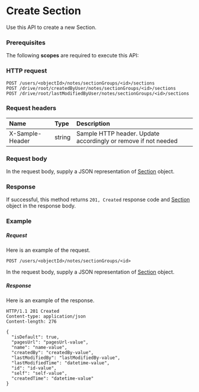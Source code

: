 # Create Section

Use this API to create a new Section.
### Prerequisites
The following **scopes** are required to execute this API: 
### HTTP request
<!-- { "blockType": "ignored" } -->
```http
POST /users/<objectId>/notes/sectionGroups/<id>/sections
POST /drive/root/createdByUser/notes/sectionGroups/<id>/sections
POST /drive/root/lastModifiedByUser/notes/sectionGroups/<id>/sections

```
### Request headers
| Name       | Type | Description|
|:---------------|:--------|:----------|
| X-Sample-Header  | string  | Sample HTTP header. Update accordingly or remove if not needed|

### Request body
In the request body, supply a JSON representation of [Section](../resources/section.md) object.


### Response
If successful, this method returns `201, Created` response code and [Section](../resources/section.md) object in the response body.

### Example
##### Request
Here is an example of the request.
<!-- {
  "blockType": "request",
  "name": "create_section_from_sectiongroup"
}-->
```http
POST /users/<objectId>/notes/sectionGroups/<id>
```
In the request body, supply a JSON representation of [Section](../resources/section.md) object.
##### Response
Here is an example of the response.
<!-- {
  "blockType": "response",
  "truncated": false,
  "@odata.type": "microsoft.graph.section"
} -->
```http
HTTP/1.1 201 Created
Content-type: application/json
Content-length: 276

{
  "isDefault": true,
  "pagesUrl": "pagesUrl-value",
  "name": "name-value",
  "createdBy": "createdBy-value",
  "lastModifiedBy": "lastModifiedBy-value",
  "lastModifiedTime": "datetime-value",
  "id": "id-value",
  "self": "self-value",
  "createdTime": "datetime-value"
}
```

<!-- uuid: be69860e-7d5e-4a06-9e5d-2112d2fb57d5
2015-10-21 09:22:01 UTC -->
<!-- {
  "type": "#page.annotation",
  "description": "Create Section",
  "keywords": "",
  "section": "documentation",
  "tocPath": ""
}-->